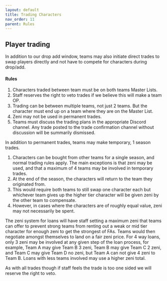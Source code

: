 ```yaml
---
layout: default
title: Trading Characters
nav_order: 11
parent: Rules
---
```

## Player trading

In addition to our drop add window, teams may also initiate direct trades to swap players directly and not have to compete for
characters during drop/add. 

#### Rules

1. Characters traded between team must be on both teams Master Lists.
2. Staff reserves the right to veto trades if we believe this will make a team OP.
3. Trading can be between multiple teams, not just 2 teams. But the character must end up on a team where they are on the Master List.
4. Zeni may not be used in permanent trades.
5. Teams must discuss the trading plans in the appropriate Discord channel. Any trade posted to the trade confirmation channel without discussion will be summarily dismissed.

In addition to permanent trades, teams may make temporary, 1 season trades.

1. Characters can be bought from other teams for a single season, and normal trading rules apply.  The main exceptions is that zeni may be used, and that a maximum of 4 teams may be involved in temporary trades.
2. At the end of the season, the characters will return to the team they originated from.
3. This would require both teams to still swap one character each but whichever team gives up the higher tier character will be given zeni by the other team to compensate.
4. However, in cases where the characters are of roughly equal value, zeni may not necessarily be spent.

The zeni system for loans will  have staff setting a maximum zeni that teams can offer to prevent strong teams from renting out a weak or mid tier character for enough zeni to get the strongest of FAs. Teams would then negotiate amongst themselves to land on a fair zeni price. For 4 way loans, only 3 zeni may be involved at any given step of the loan process, for example, Team A may give Team B 3 zeni, Team B may give Team C 2 zeni, and Team C may give Team D no zeni, but Team A can not give 4 zeni to Team B. Loans with less teams involved may use a higher zeni total. 

As with all trades though if staff feels the trade is too one sided we will reserve the right to veto.